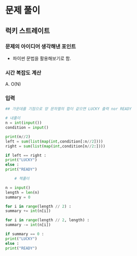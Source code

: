 # 문제 풀이

## 럭키 스트레이트

### 문제의 아이디어 생각해낸 포인트

- 파이썬 문법을 활용해보기로 함.

### 시간 복잡도 계산

A. O(N)

### 입력

```py
## 가운데를 기점으로 양 문자열의 합이 같으면 LUCKY 출력 nor READY

# 내풀이
n = int(input())
condition = input()

print(n//2)
left = sum(list(map(int,condition[:n//2])))
right = sum(list(map(int,condition[n//2:])))

if left == right :
print("LUCKY")
else :
print("READY")

    # 책풀이

n = input()
length = len(n)
summary = 0

for i in range(length // 2) :
summary += int(n[i])

for i in range(length // 2, length) :
summary -= int(n[i])

if summary == 0 :
print("LUCKY")
else :
print("READY")
```

